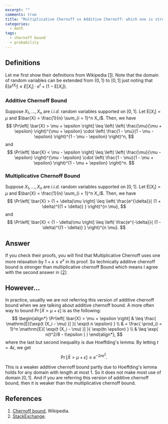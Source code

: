 ```yaml
---
excerpt: ""
comments: true
title: "Multiplicative Chernoff vs Additive Chernoff: which one is stronger?"
categories:
  - math
tags:
  - chernoff bound
  - probability
---
```


## Definitions

Let me first show their definitions from Wikipedia [[1]](#chernoff-bound). Note that the domain of random variables can be extended from $\{0, 1\}$ to $[0, 1]$ just noting that $\mathrm{E}\left[ e^{tX_i} \right] \leq E[X_i] \cdot e^t + (1 - \mathrm{E}[X_i])$.

### Additive Chernoff Bound

Suppose $X_1, \dots, X_n$ are *i.i.d.* random variables supported on $[0, 1]$. Let $\mathrm{E}[X_i] = \mu$ and $\bar{X} = \frac{1}{n} \sum_{i = 1}^n X_i$. Then, we have 
$$
\Pr\left[ \bar{X} > \mu + \epsilon \right] \leq \left(  \left( \frac{\mu}{\mu + \epsilon} \right)^{\mu + \epsilon} \cdot \left( \frac{1 - \mu}{1 - \mu - \epsilon} \right)^{1 - \mu - \epsilon} \right)^n,
$$
and 
$$
\Pr\left[ \bar{X} < \mu - \epsilon \right] \leq \left(  \left( \frac{\mu}{\mu - \epsilon} \right)^{\mu - \epsilon} \cdot \left( \frac{1 - \mu}{1 - \mu + \epsilon} \right)^{1 - \mu + \epsilon} \right)^n.
$$

### Multiplicative Chernoff Bound

Suppose $X_1, \dots, X_n$ are *i.i.d.* random variables supported on $[0, 1]$. Let $\mathrm{E}[X_i] = \mu$ and $\bar{X} = \frac{1}{n} \sum_{i = 1}^n X_i$. Then, we have 
$$
\Pr\left[ \bar{X} > (1 + \delta)\mu \right] \leq \left( \frac{e^{\delta}}{ (1 + \delta)^{(1 + \delta)} } \right)^{n \mu},
$$
and 
$$
\Pr\left[ \bar{X} < (1 - \delta)\mu \right] \leq \left( \frac{e^{-\delta}}{ (1 - \delta)^{(1 - \delta)} } \right)^{n \mu}.
$$

## Answer

If you check their proofs, you will find that Multiplicative Chernoff uses one more relaxation by $1 + x \leq e^x$ in its proof. So technically additive chernoff bound is stronger than multiplicative chernoff Bound which means I agree with the second answer in [[2]](#stack-exchange).

## However...

In practice, usuallly we are not referring this version of additive chernoff bound when we are talking about additive chernoff bound. A more often way to bound $\Pr\left[ \bar{X} > \mu + \epsilon \right]$ is as the following:
$$
\begin{align*}
\Pr\left[ \bar{X} > \mu + \epsilon \right] & \leq \frac{ \mathrm{E}[\exp(t (X_i - \mu) )] }{ \exp(t n \epsilon) } \\
& = \frac{ \prod_{i = 1}^n \mathrm{E}[ \exp(t (X_i - \mu) )] }{ \exp(tn \epsilon) } \\
& \leq \exp( n(t^2/8 - t\epsilon ) ) 
\end{align*},
$$
where the last but second inequality is due Hoeffding's lemma. By letting $t = 4\epsilon$, we get 
$$
\Pr\left[ \bar{X} > \mu + \epsilon \right] \leq e^{ -2 n \epsilon^2 }.
$$

This is a weaker additive chernoff bound partly due to Hoeffding's lemma holds for any domain with length at most 1. So it does not make most use of domain $[0, 1]$. And if you are referring this version of additive chernoff bound, then it is weaker than the multiplicative chernoff bound.

## References

1. <a name="chernoff-bound"></a> [Chernoff bound](https://en.wikipedia.org/wiki/Chernoff_bound#cite_note-1), Wikipedia.
2. <a name="stack-exchange"></a> [StackExchange](https://math.stackexchange.com/questions/283487/is-the-multiplicative-chernoff-bound-stronger-than-additive-one).